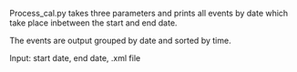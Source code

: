 Process_cal.py takes three parameters and prints all events by date which take place inbetween the start and end date.

The events are output grouped by date and sorted by time. 

Input: start date, end date, .xml file
